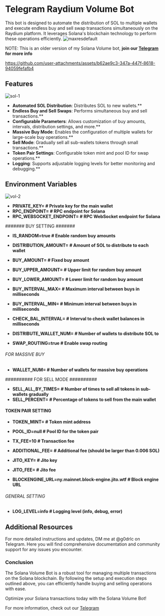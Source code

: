 # Telegram Raydium Volume Bot

This bot is designed to automate the distribution of SOL to multiple wallets and execute endless buy and sell swap transactions simultaneously on the Raydium platform. It leverages Solana's blockchain technology to perform these operations efficiently.
![maxresdefault](https://github.com/user-attachments/assets/7e5d727c-70b1-46c4-93ad-7467b42247a7)


NOTE: This is an older version of my Solana Volume bot, **join our [Telegram](https://t.me/z3nology) for more info**

https://github.com/user-attachments/assets/b62ae9c3-347a-447f-8618-94059fefafb4

## Features
![sol-1](https://github.com/user-attachments/assets/4c70f9a9-60a5-4a2f-a819-f176d5c0aa53)

- **Automated SOL Distribution**: Distributes SOL to new wallets.**
- **Endless Buy and Sell Swaps**: Performs simultaneous buy and sell transactions.**
- **Configurable Parameters**: Allows customization of buy amounts, intervals, distribution settings, and more.**
- **Massive Buy Mode**: Enables the configuration of multiple wallets for large-scale buy operations.**
- **Sell Mode**: Gradually sell all sub-wallets tokens through small transactions.**
- **Token Pair Settings**: Configurable token mint and pool ID for swap operations.**
- **Logging**: Supports adjustable logging levels for better monitoring and debugging.**

## Environment Variables
![vol-2](https://github.com/user-attachments/assets/bdf543df-7a04-4872-a421-42168d97d3cb)

- **PRIVATE_KEY=                 # Private key for the main wallet**
- **RPC_ENDPOINT=                # RPC endpoint for Solana**
- **RPC_WEBSOCKET_ENDPOINT=      # RPC WebSocket endpoint for Solana**

####### BUY SETTING #######
- **IS_RANDOM=true               # Enable random buy amounts**
- **DISTRIBUTION_AMOUNT=     # Amount of SOL to distribute to each wallet**
- **BUY_AMOUNT=              # Fixed buy amount**
- **BUY_UPPER_AMOUNT=       # Upper limit for random buy amount**
- **BUY_LOWER_AMOUNT=       # Lower limit for random buy amount**

- **BUY_INTERVAL_MAX=        # Maximum interval between buys in milliseconds**
- **BUY_INTERVAL_MIN=        # Minimum interval between buys in milliseconds**

- **CHECK_BAL_INTERVAL=      # Interval to check wallet balances in milliseconds**
- **DISTRIBUTE_WALLET_NUM=      # Number of wallets to distribute SOL to**

- **SWAP_ROUTING=true            # Enable swap routing**

###### FOR MASSIVE BUY #####
- **WALLET_NUM=                 # Number of wallets for massive buy operations**

########## FOR SELL MODE ##########
- **SELL_ALL_BY_TIMES=         # Number of times to sell all tokens in sub-wallets gradually**
- **SELL_PERCENT=             # Percentage of tokens to sell from the main wallet**

#### TOKEN PAIR SETTING ####
- **TOKEN_MINT=                   # Token mint address**
- **POOL_ID=null                  # Pool ID for the token pair**

- **TX_FEE=10                    # Transaction fee**
- **ADDITIONAL_FEE=         # Additional fee (should be larger than 0.006 SOL)**
- **JITO_KEY=                    # Jito key**
- **JITO_FEE=              # Jito fee**
- **BLOCKENGINE_URL=ny.mainnet.block-engine.jito.wtf  # Block engine URL**

###### GENERAL SETTING ######
- **LOG_LEVEL=info               # Logging level (info, debug, error)**

## Additional Resources

For more detailed instructions and updates, DM me at @g0drlc on Telegram. Here you will find comprehensive documentation and community support for any issues you encounter.

### Conclusion

The Solana Volume Bot is a robust tool for managing multiple transactions on the Solana blockchain. By following the setup and execution steps outlined above, you can efficiently handle buying and selling operations with ease.

Optimize your Solana transactions today with the Solana Volume Bot!

For more information, check out our [Telegram](https://t.me/sac_volume_bot)
